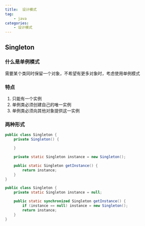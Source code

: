 ```yaml
---
title:  设计模式
tag: 
	- java
categories: 
	- 设计模式
---
```


## Singleton
### 什么是单例模式
需要某个类同时保留一个对象，不希望有更多对象时，考虑使用单例模式
### 特点
1. 只能有一个实例
2. 单例类必须创建自己的唯一实例
3. 单例类必须向其他对象提供这一实例
### 两种形式
~~~java
public class Singleton {
    private Singleton() {

    }

    private static Singleton instance = new Singleton();

    public static Singleton getInstance() {
        return instance;
    }
}
~~~

~~~java
public class Singleton {
    private static Singleton instance = null;

    public static synchronized Singleton getInstance() {
        if (instance == null) instance = new Singleton();
        return instance;
    }
}
~~~